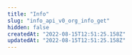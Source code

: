 ```yaml
---
title: "Info"
slug: "info_api_v0_org_info_get"
hidden: false
createdAt: "2022-08-15T12:51:25.158Z"
updatedAt: "2022-08-15T12:51:25.158Z"
---
```

